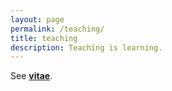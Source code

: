 ```yaml
---
layout: page
permalink: /teaching/
title: teaching
description: Teaching is learning.
---
```


See [**vitae**](assets/pdf/Ahn_CV_171229.pdf).

